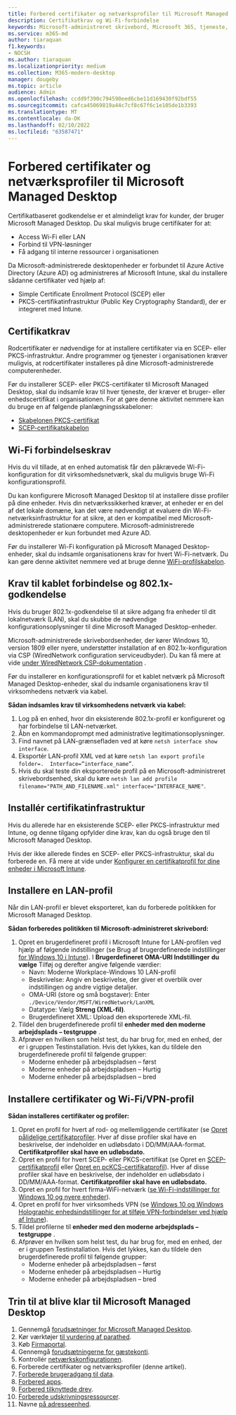 ```yaml
---
title: Forbered certifikater og netværksprofiler til Microsoft Managed Desktop
description: Certifikatkrav og Wi-Fi-forbindelse
keywords: Microsoft-administreret skrivebord, Microsoft 365, tjeneste, dokumentation
ms.service: m365-md
author: tiaraquan
f1.keywords:
- NOCSH
ms.author: tiaraquan
ms.localizationpriority: medium
ms.collection: M365-modern-desktop
manager: dougeby
ms.topic: article
audience: Admin
ms.openlocfilehash: ccdd9f390c794590eed6cbe11d169430f92bdf55
ms.sourcegitcommit: cafca45069819a44c7cf8c67f6c1e105de1b3393
ms.translationtype: MT
ms.contentlocale: da-DK
ms.lasthandoff: 02/10/2022
ms.locfileid: "63587471"
---
```

# <a name="prepare-certificates-and-network-profiles-for-microsoft-managed-desktop"></a>Forbered certifikater og netværksprofiler til Microsoft Managed Desktop  

Certifikatbaseret godkendelse er et almindeligt krav for kunder, der bruger Microsoft Managed Desktop. Du skal muligvis bruge certifikater for at:

- Access Wi-Fi eller LAN
- Forbind til VPN-løsninger
- Få adgang til interne ressourcer i organisationen

Da Microsoft-administrerede desktopenheder er forbundet til Azure Active Directory (Azure AD) og administreres af Microsoft Intune, skal du installere sådanne certifikater ved hjælp af:

- Simple Certificate Enrollment Protocol (SCEP) eller
- PKCS-certifikatinfrastruktur (Public Key Cryptography Standard), der er integreret med Intune.

## <a name="certificate-requirements"></a>Certifikatkrav

Rodcertifikater er nødvendige for at installere certifikater via en SCEP- eller PKCS-infrastruktur. Andre programmer og tjenester i organisationen kræver muligvis, at rodcertifikater installeres på dine Microsoft-administrerede computerenheder.

Før du installerer SCEP- eller PKCS-certifikater til Microsoft Managed Desktop, skal du indsamle krav til hver tjeneste, der kræver et bruger- eller enhedscertifikat i organisationen. For at gøre denne aktivitet nemmere kan du bruge en af følgende planlægningsskabeloner:  

- [Skabelonen PKCS-certifikat](https://github.com/MicrosoftDocs/microsoft-365-docs/raw/public/microsoft-365/managed-desktop/get-ready/downloads/PKCS-certificate-template.xlsx)
- [SCEP-certifikatskabelon](https://github.com/MicrosoftDocs/microsoft-365-docs/raw/public/microsoft-365/managed-desktop/get-ready/downloads/SCEP-certificate-template.xlsx)

## <a name="wi-fi-connectivity-requirements"></a>Wi-Fi forbindelseskrav

Hvis du vil tillade, at en enhed automatisk får den påkrævede Wi-Fi-konfiguration for dit virksomhedsnetværk, skal du muligvis bruge Wi-Fi konfigurationsprofil.

Du kan konfigurere Microsoft Managed Desktop til at installere disse profiler på dine enheder. Hvis din netværkssikkerhed kræver, at enheder er en del af det lokale domæne, kan det være nødvendigt at evaluere din Wi-Fi-netværksinfrastruktur for at sikre, at den er kompatibel med Microsoft-administrerede stationære computere. Microsoft-administrerede desktopenheder er kun forbundet med Azure AD.

Før du installerer Wi-Fi konfiguration på Microsoft Managed Desktop-enheder, skal du indsamle organisationens krav for hvert Wi-Fi-netværk. Du kan gøre denne aktivitet nemmere ved at bruge denne [WiFi-profilskabelon](https://github.com/MicrosoftDocs/microsoft-365-docs/raw/public/microsoft-365/managed-desktop/get-ready/downloads/WiFi-profile-template.xlsx).

## <a name="wired-connectivity-requirements-and-8021x-authentication"></a>Krav til kablet forbindelse og 802.1x-godkendelse

Hvis du bruger 802.1x-godkendelse til at sikre adgang fra enheder til dit lokalnetværk (LAN), skal du skubbe de nødvendige konfigurationsoplysninger til dine Microsoft Managed Desktop-enheder.

Microsoft-administrerede skrivebordsenheder, der kører Windows 10, version 1809 eller nyere, understøtter installation af en 802.1x-konfiguration via CSP (WiredNetwork configuration serviceudbyder). Du kan få mere at vide [under WiredNetwork CSP-dokumentation](/windows/client-management/mdm/wirednetwork-csp) .

Før du installerer en konfigurationsprofil for et kablet netværk på Microsoft Managed Desktop-enheder, skal du indsamle organisationens krav til virksomhedens netværk via kabel.

**Sådan indsamles krav til virksomhedens netværk via kabel:**

1. Log på en enhed, hvor din eksisterende 802.1x-profil er konfigureret og har forbindelse til LAN-netværket.  
2. Åbn en kommandoprompt med administrative legitimationsoplysninger.
3. Find navnet på LAN-grænsefladen ved at køre `netsh interface show interface`.
4. Eksportér LAN-profil XML ved at køre `netsh lan export profile folder=.  Interface=”interface_name”`.
5. Hvis du skal teste din eksporterede profil på en Microsoft-administreret skrivebordsenhed, skal du køre `netsh lan add profile filename="PATH_AND_FILENAME.xml" interface="INTERFACE_NAME"`.

## <a name="deploy-certificate-infrastructure"></a>Installér certifikatinfrastruktur  

Hvis du allerede har en eksisterende SCEP- eller PKCS-infrastruktur med Intune, og denne tilgang opfylder dine krav, kan du også bruge den til Microsoft Managed Desktop.

Hvis der ikke allerede findes en SCEP- eller PKCS-infrastruktur, skal du forberede en. Få mere at vide under [Konfigurer en certifikatprofil for dine enheder i Microsoft Intune](/intune/certificates-configure).

## <a name="deploy-a-lan-profile"></a>Installere en LAN-profil

Når din LAN-profil er blevet eksporteret, kan du forberede politikken for Microsoft Managed Desktop.

**Sådan forberedes politikken til Microsoft-administreret skrivebord:**

1. Opret en brugerdefineret profil i Microsoft Intune for LAN-profilen ved hjælp af følgende indstillinger (se Brug af brugerdefinerede indstillinger [for Windows 10 i Intune](/intune/custom-settings-windows-10)). I **Brugerdefineret OMA-URI Indstillinger** **du vælge** Tilføj og derefter angive følgende værdier:
    - Navn: Moderne Workplace-Windows 10 LAN-profil
    - Beskrivelse: Angiv en beskrivelse, der giver et overblik over indstillingen og andre vigtige detaljer.
    - OMA-URI (store og små bogstaver): Enter `./Device/Vendor/MSFT/WiredNetwork/LanXML`
    - Datatype: Vælg **Streng (XML-fil)**.
    - Brugerdefineret XML: Upload den eksporterede XML-fil.
2. Tildel den brugerdefinerede profil til **enheder med den moderne arbejdsplads – testgruppe** .
3. Afprøver en hvilken som helst test, du har brug for, med en enhed, der er i gruppen Testinstallation. Hvis det lykkes, kan du tildele den brugerdefinerede profil til følgende grupper:
    - Moderne enheder på arbejdspladsen – først
    - Moderne enheder på arbejdspladsen – Hurtig
    - Moderne enheder på arbejdspladsen – bred

## <a name="deploy-certificates-and-wi-fivpn-profile"></a>Installere certifikater og Wi-Fi/VPN-profil

**Sådan installeres certifikater og profiler:**

1. Opret en profil for hvert af rod- og mellemliggende certifikater (se [Opret pålidelige certifikatprofiler](/intune/protect/certificates-configure#step-3-create-trusted-certificate-profiles). Hver af disse profiler skal have en beskrivelse, der indeholder en udløbsdato i DD/MM/AAA-format. **Certifikatprofiler skal have en udløbsdato.**
2. Opret en profil for hvert SCEP- eller PKCS-certifikat (se Opret en [SCEP-certifikatprofil](/intune/protect/certificates-scep-configure#create-a-scep-certificate-profile) eller [Opret en pcKCS-certifikatprofil](/intune/protect/certficates-pfx-configure#create-a-pkcs-certificate-profile)). Hver af disse profiler skal have en beskrivelse, der indeholder en udløbsdato i DD/MM/AAA-format. **Certifikatprofiler skal have en udløbsdato.**
3. Opret en profil for hvert firma-WiFi-netværk ([se Wi-Fi-indstillinger for Windows 10 og nyere enheder](/intune/wi-fi-settings-windows)).
4. Opret en profil for hver virksomheds VPN (se [Windows 10 og Windows Holographic enhedsindstillinger for at tilføje VPN-forbindelser ved hjælp af Intune](/intune/vpn-settings-windows-10)).
5. Tildel profilerne til **enheder med den moderne arbejdsplads – testgruppe** .
6. Afprøver en hvilken som helst test, du har brug for, med en enhed, der er i gruppen Testinstallation. Hvis det lykkes, kan du tildele den brugerdefinerede profil til følgende grupper:
    - Moderne enheder på arbejdspladsen – først
    - Moderne enheder på arbejdspladsen – Hurtig
    - Moderne enheder på arbejdspladsen – bred

## <a name="steps-to-get-ready-for-microsoft-managed-desktop"></a>Trin til at blive klar til Microsoft Managed Desktop

1. Gennemgå [forudsætninger for Microsoft Managed Desktop](prerequisites.md).
1. Kør værktøjer [til vurdering af parathed](readiness-assessment-tool.md).
1. Køb [Firmaportal](../get-started/company-portal.md).
1. Gennemgå [forudsætningerne for gæstekonti](guest-accounts.md).
1. Kontrollér [netværkskonfigurationen](network.md).
1. Forberede certifikater og netværksprofiler (denne artikel).
1. [Forberede brugeradgang til data](authentication.md).
1. [Forbered apps](apps.md).
1. [Forbered tilknyttede drev](mapped-drives.md).
1. [Forberede udskrivningsressourcer](printing.md).
1. Navne [på adresseenhed](address-device-names.md).
